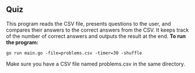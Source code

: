 ## Quiz 
This program reads the CSV file, presents questions to the user, and compares their answers to the correct answers from the CSV. It keeps track of the number of correct answers and outputs the result at the end.
__To run the program:__
```
go run main.go -file=problems.csv -timer=30 -shuffle
```
Make sure you have a CSV file named problems.csv in the same directory.
